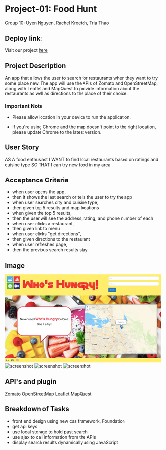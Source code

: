 # Project-01: Food Hunt
Group 10: Uyen Nguyen, Rachel Kroetch, Tria Thao

## Deploy link: 
Visit our project [here](https://uyennguyen30696.github.io/food-hunt-project-01/)

## Project Description
An app that allows the user to search for restaurants when they want to try some place new.  The app will use the APIs of Zomato and OpenStreetMap, along with Leaflet and MapQuest to provide information about the restaurants as well as directions to the place of their choice. 

### Important Note

* Please allow location in your device to run the application.

* If you're using Chrome and the map doesn't point to the right location, please update Chrome to the latest version.


## User Story
AS A food enthusiast
I WANT to find local restaurants based on ratings and cuisine type
SO THAT I can try new food in my area

## Acceptance Criteria
- when user opens the app, 
- then it shows the last search or tells the user to try the app
- when user searches city and cuisine type, 
- then given top 5 results and map locations
- when given the top 5 results,
- then the user will see the address, rating, and phone number of each
- when user clicks a restaurant, 
- then given link to menu
- when user clicks "get directions", 
- then given directions to the restaurant
- when user refreshes page,
- then the previous search results stay

## Image
![screenshot](./screenshots/openingPage.png)
![screenshot](./screenshots/searchResult.png)
![screenshot](./screenshots/directions.png)
![screenshot](./screenshots/refreshedPage.png)

## API's and plugin
[Zomato](https://developers.zomato.com/api) 
[OpenStreetMap](https://www.openstreetmap.org/#map=2/56.2/10.5)
[Leaflet](https://leafletjs.com/reference-1.7.1.html)
[MapQuest](https://developer.mapquest.com/documentation/samples/leaflet/v2.2/routing/options/)

## Breakdown of Tasks
- front end design using new css framework, Foundation
- get api keys
- use local storage to hold past search
- use ajax to call information from the APIs
- display search results dynamically using JavaScript